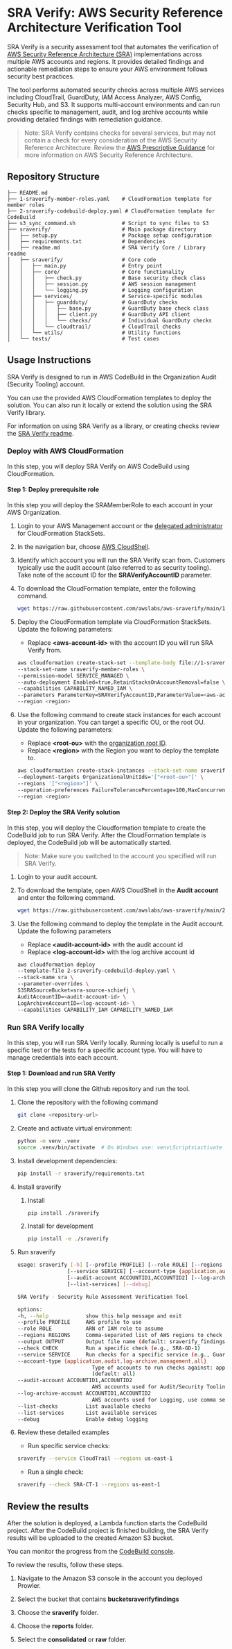 # SRA Verify: AWS Security Reference Architecture Verification Tool

SRA Verify is a security assessment tool that automates the verification of [AWS Security Reference Architecture (SRA)](https://docs.aws.amazon.com/prescriptive-guidance/latest/security-reference-architecture/welcome.html) implementations across multiple AWS accounts and regions. It provides detailed findings and actionable remediation steps to ensure your AWS environment follows security best practices.

The tool performs automated security checks across multiple AWS services including CloudTrail, GuardDuty, IAM Access Analyzer, AWS Config, Security Hub, and S3. It supports multi-account environments and can run checks specific to management, audit, and log archive accounts while providing detailed findings with remediation guidance.

>Note: SRA Verify contains checks for several services, but may not contain a check for every consideration of the AWS Security Reference Architecture. Review the [AWS Prescriptive Guidance](https://docs.aws.amazon.com/prescriptive-guidance/latest/security-reference-architecture/welcome.html) for more information on AWS Security Reference Architecture.

## Repository Structure
```
├── README.md
├── 1-sraverify-member-roles.yaml    # CloudFormation template for member roles
├── 2-sraverify-codebuild-deploy.yaml # CloudFormation template for CodeBuild
├── s3_sync_command.sh               # Script to sync files to S3
├── sraverify/                       # Main package directory
│   ├── setup.py                     # Package setup configuration
│   ├── requirements.txt             # Dependencies
│   ├── readme.md                    # SRA Verify Core / Library readme
│   ├── sraverify/                   # Core code
│   │   ├── main.py                  # Entry point
│   │   ├── core/                    # Core functionality
│   │   │   ├── check.py             # Base security check class
│   │   │   ├── session.py           # AWS session management
│   │   │   └── logging.py           # Logging configuration
│   │   ├── services/                # Service-specific modules
│   │   │   ├── guardduty/           # GuardDuty checks
│   │   │   │   ├── base.py          # GuardDuty base check class
│   │   │   │   ├── client.py        # GuardDuty API client
│   │   │   │   └── checks/          # Individual GuardDuty checks
│   │   │   └── cloudtrail/          # CloudTrail checks
│   │   └── utils/                   # Utility functions
│   └── tests/                       # Test cases
```

## Usage Instructions
SRA Verify is designed to run in AWS CodeBuild in the Organization Audit (Security Tooling) account.  

You can use the provided AWS CloudFormation templates to deploy the solution. You can also run it locally or extend the solution using the SRA Verify library.

For information on using SRA Verify as a library, or creating checks review the [SRA Verify readme](./sraverify/README.md).

### Deploy with AWS CloudFormation
In this step, you will deploy SRA Verify on AWS CodeBuild using CloudFormation.

#### Step 1: Deploy prerequisite role
In this step you will deploy the SRAMemberRole to each account in your AWS Organization.

1. Login to your AWS Management account or the [delegated administrator](https://docs.aws.amazon.com/AWSCloudFormation/latest/UserGuide/stacksets-orgs-delegated-admin.html) for CloudFormation StackSets.
2. In the navigation bar, choose [AWS CloudShell](https://console.aws.amazon.com/cloudshell/home).
3. Identify which account you will run the SRA Verify scan from. Customers typically use the audit account (also referred to as security tooling). Take note of the account ID for the **SRAVerifyAccountID** parameter.
4. To download the CloudFormation template, enter the following command.

    ```bash
    wget https://raw.githubusercontent.com/awslabs/aws-sraverify/main/1-sraverify-member-roles.yaml
    ```

5. Deploy the CloudFormation template via CloudFormation StackSets. Update the following parameters:
   - Replace **\<aws-account-id\>** with the account ID you will run SRA Verify from.

    ```bash
    aws cloudformation create-stack-set --template-body file://1-sraverify-member-roles.yaml \
    --stack-set-name sraverify-member-roles \
    --permission-model SERVICE_MANAGED \
    --auto-deployment Enabled=true,RetainStacksOnAccountRemoval=false \
    --capabilities CAPABILITY_NAMED_IAM \
    --parameters ParameterKey=SRAVerifyAccountID,ParameterValue=<aws-account-id> \
    --region <region>
    ```

6. Use the following command to create stack instances for each account in your organization. You can target a specific OU, or the root OU. Update the following parameters:
   - Replace **\<root-ou\>** with the [organization root ID](https://docs.aws.amazon.com/organizations/latest/userguide/orgs_manage_org_details.html#orgs_view_root). 
   - Replace **\<region\>** with the Region you want to deploy the template to.

    ```bash
    aws cloudformation create-stack-instances --stack-set-name sraverify-member-roles \
    --deployment-targets OrganizationalUnitIds='["<root-ou>"]' \
    --regions '["<region>"]' \
    --operation-preferences FailureTolerancePercentage=100,MaxConcurrentPercentage=100 \
    --region <region>
    ```

#### Step 2: Deploy the SRA Verify solution
In this step, you will deploy the Cloudformation template to create the CodeBuild job to run SRA Verify. After the CloudFormation template is deployed, the CodeBuild job will be automatically started.

>Note: Make sure you switched to the account you specified will run SRA Verify.

1. Login to your audit account.

2. To download the template, open AWS CloudShell in the **Audit account** and enter the following command.

    ```bash
    wget https://raw.githubusercontent.com/awslabs/aws-sraverify/main/2-sraverify-codebuild-prowler.yaml
    ```

3. Use the following command to deploy the template in the Audit account. Update the following parameters
   - Replace **\<audit-account-id\>** with the audit account id
   - Replace **\<log-account-id\>** with the log archive account id

    ```bash
    aws cloudformation deploy 
    --template-file 2-sraverify-codebuild-deploy.yaml \
    --stack-name sra \
    --parameter-overrides \
    S3SRASourceBucket=sra-source-schiefj \
    AuditAccountID=<audit-account-id> \
    LogArchiveAccountID=<log-account-id> \
    --capabilities CAPABILITY_IAM CAPABILITY_NAMED_IAM
    ```

### Run SRA Verify locally
In this step, you will run SRA Verify locally. Running locally is useful to run a specific test or the tests for a specific account type. You will have to manage credentials into each account.

#### Step 1: Download and run SRA Verify
In this step you will clone the Github repository and run the tool.

1. Clone the repository with the following command
   
    ```bash
    git clone <repository-url>
    ```

2. Create and activate virtual environment:
    ```bash
    python -m venv .venv
    source .venv/bin/activate  # On Windows use: venv\Scripts\activate
    ```
3. Install development dependencies:
    ```bash
    pip install -r sraverify/requirements.txt
    ```

4. Install sraverify
   1. Install 

        ```bash
        pip install ./sraverify
        ```

    2. Install for development

        ```bash
        pip install -e ./sraverify
        ```

5. Run sraverify

    ```bash
    usage: sraverify [-h] [--profile PROFILE] [--role ROLE] [--regions REGIONS] [--output OUTPUT] [--check CHECK]
                    [--service SERVICE] [--account-type {application,audit,log-archive,management,all}]
                    [--audit-account ACCOUNTID1,ACCOUNTID2] [--log-archive-account ACCOUNTID1,ACCOUNTID2] [--list-checks]
                    [--list-services] [--debug]

    SRA Verify - Security Rule Assessment Verification Tool

    options:
    -h, --help            show this help message and exit
    --profile PROFILE     AWS profile to use
    --role ROLE           ARN of IAM role to assume
    --regions REGIONS     Comma-separated list of AWS regions to check
    --output OUTPUT       Output file name (default: sraverify_findings.csv)
    --check CHECK         Run a specific check (e.g., SRA-GD-1)
    --service SERVICE     Run checks for a specific service (e.g., GuardDuty)
    --account-type {application,audit,log-archive,management,all}
                            Type of accounts to run checks against: application, audit, log-archive, management, or all
                            (default: all)
    --audit-account ACCOUNTID1,ACCOUNTID2
                            AWS accounts used for Audit/Security Tooling, use comma separated values
    --log-archive-account ACCOUNTID1,ACCOUNTID2
                            AWS accounts used for Logging, use comma separated values
    --list-checks         List available checks
    --list-services       List available services
    --debug               Enable debug logging
    ```

6. Review these detailed examples
   - Run specific service checks:
   ```bash
   sraverify --service CloudTrail --regions us-east-1
   ```

   - Run a single check:
   ```bash
   sraverify --check SRA-CT-1 --regions us-east-1
   ```

## Review the results

After the solution is deployed, a Lambda function starts the CodeBuild project. After the CodeBuild project is finished building, the SRA Verify results will be uploaded to the created Amazon S3 bucket.

You can monitor the progress from the [CodeBuild console](https://console.aws.amazon.com/codesuite/codebuild/projects).

To review the results, follow these steps.

1. Navigate to the Amazon S3 console in the account you deployed Prowler.

2. Select the bucket that contains **bucketsraverifyfindings**

3. Choose the **sraverify** folder.

4. Choose the **reports** folder.

5. Select the **consolidated** or **raw** folder.